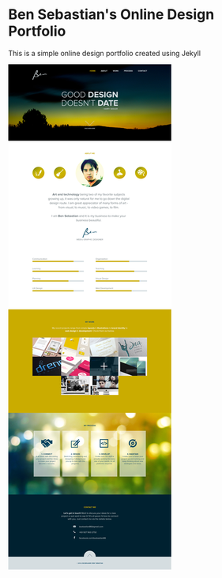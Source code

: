 Ben Sebastian's Online Design Portfolio
===================

This is a simple online design portfolio created using Jekyll

<img src="portfolio-preview.jpg" 
alt="Watch the video on youtube" />
